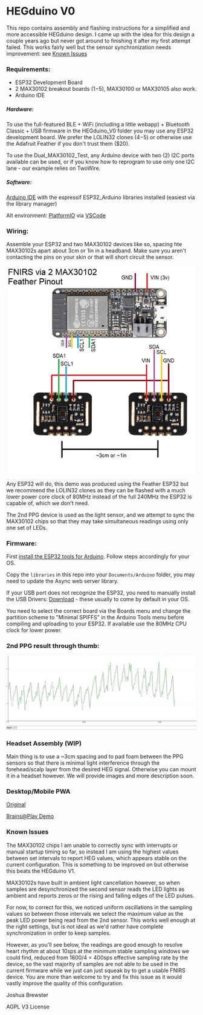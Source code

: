 # HEGduino V0

This repo contains assembly and flashing instructions for a simplified and more accessible HEGduino design. I came up with the idea for this design a couple years ago but never got around to finishing it after my first attempt failed. This works fairly well but the sensor synchronization needs improvement: see [Known Issues](#known-issues)

### Requirements:

- ESP32 Development Board
- 2 MAX30102 breakout boards ($1-$5), MAX30100 or MAX30105 also work.
- Arduino IDE

##### Hardware:

To use the full-featured BLE + WiFi (including a little webapp) + Bluetooth Classic + USB firmware in the HEGduino_V0 folder you may use any ESP32 development board. We prefer the LOLIN32 clones ($4-$5) or otherwise use the Adafruit Feather if you don't trust them ($20).

To use the Dual_MAX30102_Test, any Arduino device with two (2) I2C ports available can be used, or if you know how to reprogram to use only one I2C lane - our example relies on TwoWire.

##### Software: 

[Arduino IDE](https://www.arduino.cc/en/Main/Software) with the espressif ESP32_Arduino libraries installed (easiest via the library manager)

Alt environment: [PlatformIO](https://platformio.org/) via [VSCode](https://code.visualstudio.com/)

### Wiring:

Assemble your ESP32 and two MAX30102 devices like so, spacing hte MAX30102s apart about 3cm or 1in in a headband. Make sure you aren't contacting the pins on your skin or that will short circuit the sensor.

![wiring](./wiring.jpg)

Any ESP32 will do, this demo was produced using the Feather ESP32 but we recommend the LOLIN32 clones as they can be flashed with a much lower power core clock of 80MHz instead of the full 240MHz the ESP32 is capable of, which we don't need.

The 2nd PPG device is used as the light sensor, and we attempt to sync the MAX30102 chips so that they may take simultaneous readings using only one set of LEDs. 

### Firmware: 

First [install the ESP32 tools for Arduino](https://docs.espressif.com/projects/arduino-esp32/en/latest/installing.html).
Follow steps accordingly for your OS. 

Copy the `libraries` in this repo into your `Documents/Arduino` folder, you may need to update the Async web server library.

If your USB port does not recognize the ESP32, you need to manually install the USB Drivers: [Download](https://www.silabs.com/products/development-tools/software/usb-to-uart-bridge-vcp-drivers) - these usually to come by default in your OS.

You need to select the correct board via the Boards menu and change the partition scheme to "Minimal SPIFFS" in the Arduino Tools menu before compiling and uploading to your ESP32. If available use the 80MHz CPU clock for lower power.

### 2nd PPG result through thumb:

![ppg2](./ppg2results.png)

### Headset Assembly (WIP)

Main thing is to use a ~3cm spacing and to pad foam between the PPG sensors so that there is minimal light interference through the forehead/scalp layer from the desired HEG signal. Otherwise you can mount it in a headset however. We will provide images and more description soon.

### Desktop/Mobile PWA

[Original](https://hegalomania.netlify.app)

[Brains@Play Demo](https://app.brainsatplay.com)

### Known Issues

The MAX30102 chips I am unable to correctly sync with interrupts or manual startup timing so far, so instead I am using the highest values between set intervals to report HEG values, which appears stable on the current configuration. This is something to be improved on but otherwise this beats the HEGduino V1.

MAX30102s have built in ambient light cancellation however, so when samples are desynchronized the second sensor reads the LED lights as ambient and reports zeros or the rising and falling edges of the LED pulses.

For now, to correct for this, we noticed uniform oscillations in the sampling values so between those intervals we select the maximum value as the peak LED power being read from the 2nd sensor. This works well enough at the right settings, but is not ideal as we'd rather have complete synchronization in order to keep samples. 

However, as you'll see below, the readings are good enough to resolve heart rhythm at about 10sps at the minimum stable sampling windows we could find, reduced from 1600/4 = 400sps effective sampling rate by the device, so the vast majority of samples are not able to be used in the current firmware while we just can just squeak by to get a usable FNIRS device. You are more than welcome to try and fix this issue as it would vastly improve the quality of this configuration.


Joshua Brewster

AGPL V3 License